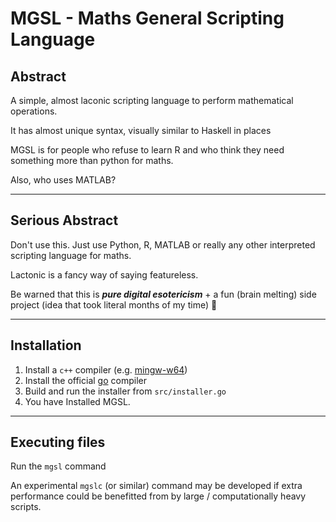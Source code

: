 # **MGSL - Maths General Scripting Language**

## **Abstract**

A simple, almost laconic scripting language to perform mathematical operations.

It has almost unique syntax, visually similar to Haskell in places

MGSL is for people who refuse to learn R and who think they need something more than python for maths.

Also, who uses MATLAB?

---

## **Serious Abstract**

Don't use this. Just use Python, R, MATLAB or really any other interpreted scripting language for maths.

Lactonic is a fancy way of saying featureless.

Be warned that this is ***pure digital esotericism*** + a fun (brain melting) side project (idea that took literal months of my time) 🙂

---

## **Installation**

1. Install a `c++` compiler (e.g. [mingw-w64](https://www.mingw-w64.org/downloads/))
2. Install the official [go](https://go.dev/dl/) compiler
3. Build and run the installer from `src/installer.go`
4. You have Installed MGSL.

---

## **Executing files**

Run the `mgsl` command

An experimental `mgslc` (or similar) command may be developed if extra performance could be benefitted from by large / computationally heavy scripts.
